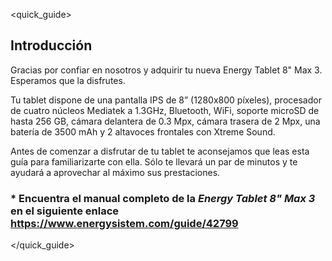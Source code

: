 <quick_guide>

## Introducción

Gracias por confiar en nosotros y adquirir tu nueva Energy Tablet 8" Max 3. Esperamos que la disfrutes.

Tu tablet dispone de una pantalla IPS de 8” (1280x800 píxeles), procesador de cuatro núcleos Mediatek a 1.3GHz, Bluetooth, WiFi, soporte microSD de hasta 256 GB, cámara delantera de 0.3 Mpx, cámara trasera de 2 Mpx, una batería de 3500 mAh y 2 altavoces frontales con Xtreme Sound.

Antes de comenzar a disfrutar de tu tablet te aconsejamos que leas esta guía para familiarizarte con ella. Sólo te llevará un par de minutos y te ayudará a aprovechar al máximo sus prestaciones.

### <unique> * Encuentra el manual completo de la *Energy Tablet 8" Max 3* en el siguiente enlace https://www.energysistem.com/guide/42799 </unique>

</quick_guide>
